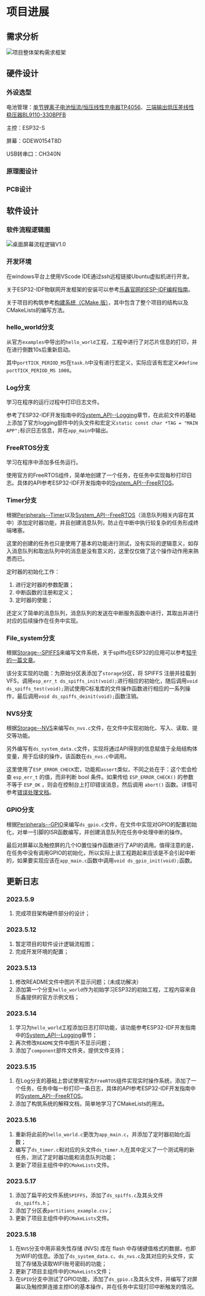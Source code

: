# 项目进展

## 需求分析

![项目整体架构需求框架](https://raw.githubusercontent.com/Franch-Toast/Desktop_Small_Screen_Project/hello_world/Picture_source/%E4%BA%A7%E5%93%81%E9%9C%80%E6%B1%82%E6%96%87%E6%A1%A3v1.png)



## 硬件设计

### 外设选型

电池管理：[单节锂离子电池恒流/恒压线性充电器TP4056](https://item.szlcsc.com/772193.html)、[三端输出低压差线性稳压器BL9110-330BPFB](https://item.szlcsc.com/180631.html)

主控：ESP32-S

屏幕：GDEW0154T8D

USB转串口：CH340N





### 原理图设计





### PCB设计







## 软件设计

### 软件流程逻辑图

![桌面屏幕流程逻辑V1.0](https://raw.githubusercontent.com/Franch-Toast/Desktop_Small_Screen_Project/hello_world/Picture_source/%E6%A1%8C%E9%9D%A2%E5%B1%8F%E5%B9%95%E6%B5%81%E7%A8%8B%E9%80%BB%E8%BE%91V1.0.jpg)

### 开发环境

在windows平台上使用VScode IDE通过ssh远程链接Ubuntu虚拟机进行开发。

关于ESP32-IDF物联网开发框架的安装可以参考[乐鑫官网的ESP-IDF编程指南](https://docs.espressif.com/projects/esp-idf/zh_CN/release-v4.4/esp32/get-started/index.html)。

关于项目的构筑参考[构建系统（CMake 版）](https://docs.espressif.com/projects/esp-idf/zh_CN/release-v4.4/esp32/api-guides/build-system.html?highlight=cmake)，其中包含了整个项目的结构以及CMakeLists的编写方法。


### hello_world分支

从官方`examples`中导出的`hello_world`工程，工程中进行了对芯片信息的打印，并在进行倒数10s后重新启动。

其中`portTICK_PERIOD_MS`在`task.h`中没有进行宏定义，实际应该有宏定义`#define portTICK_PERIOD_MS 1000`。



### Log分支

学习在程序的运行过程中打印日志文件。

参考了ESP32-IDF开发指南中的[System_API--Logging](https://docs.espressif.com/projects/esp-idf/zh_CN/release-v4.4/esp32/api-reference/system/log.html)章节，在此前文件的基础上添加了官方logging部件中的头文件和宏定义`static const char *TAG = "MAIN APP";`标识日志信息，并在`app_main`中输出。



### FreeRTOS分支

学习在程序中添加多任务运行。

使用官方的FreeRTOS组件，简单地创建了一个任务，在任务中实现每秒打印日志。具体的API参考ESP32-IDF开发指南中的[System_API--FreeRTOS](https://docs.espressif.com/projects/esp-idf/zh_CN/release-v4.4/esp32/api-reference/system/freertos.html)。


### Timer分支

根据[Peripherals--Timer](https://docs.espressif.com/projects/esp-idf/zh_CN/release-v4.1/api-reference/peripherals/timer.html)以及[System_API--FreeRTOS](https://docs.espressif.com/projects/esp-idf/zh_CN/release-v4.4/esp32/api-reference/system/freertos.html)（消息队列相关内容在其中）添加定时器功能，并且创建消息队列，防止在中断中执行较复杂的任务形成终端堵塞。

这里的创建的任务也只是使用了基本的功能进行测试，没有实际的逻辑意义，如存入消息队列和取出队列中的消息是没有意义的，这里仅仅做了这个操作动作用来熟悉而已。

定时器的初始化工作：
1. 进行定时器的参数配置；
2. 中断函数的注册和定义；
3. 定时器的使能；

还定义了简单的消息队列，消息队列的发送在中断服务函数中进行，其取出并进行对应的后续操作在任务中实现。


### File_system分支

根据[Storage--SPIFFS](https://docs.espressif.com/projects/esp-idf/zh_CN/release-v4.4/esp32/api-reference/storage/spiffs.html)来编写文件系统，关于spiffs在ESP32的应用可以参考[知乎的一篇文章](https://zhuanlan.zhihu.com/p/115869248)。

该分支实现的功能：为原始分区表添加了`storage`分区，将 SPIFFS 注册并挂载到 VFS，调用`esp_err_t ds_spiffs_init(void);`进行相应的初始化，随后调用`void ds_spiffs_test(void);`测试使用C标准库的文件操作函数进行相应的一系列操作，最后调用`void ds_spiffs_deinit(void);`函数注销。


### NVS分支

根据[Storage--NVS](https://docs.espressif.com/projects/esp-idf/zh_CN/release-v4.4/esp32/api-reference/storage/nvs_flash.html#id10)来编写`ds_nvs.c`文件，在文件中实现初始化、写入、读取、提交等功能。

另外编写有`ds_system_data.c`文件，实现将通过API得到的信息赋值于全局结构体变量，用于后续的操作，该函数在`ds_nvs.c`中调用。

这里使用了`ESP_ERROR_CHECK`宏，功能和`assert`类似，不同之处在于：这个宏会检查 `esp_err_t` 的值，而非判断 bool 条件。如果传给 `ESP_ERROR_CHECK()` 的参数不等于 `ESP_OK` ，则会在控制台上打印错误消息，然后调用 `abort()` 函数。详情可参考[错误处理文档](https://docs.espressif.com/projects/esp-idf/zh_CN/release-v4.4/esp32/api-guides/error-handling.html?highlight=esp_error_check)。


### GPIO分支

根据[Peripherals--GPIO](https://docs.espressif.com/projects/esp-idf/zh_CN/release-v4.4/esp32/api-reference/peripherals/gpio.html)来编写`ds_gpio.c`文件，在文件中实现对GPIO的配置初始化，对单一引脚的ISR函数编写，并创建消息队列在任务中处理中断的操作。

最后对屏幕以及触控屏的几个IO置位操作函数进行了API的调用。值得注意的是，在任务中没有调用GPIO的初始化，所以实际上该工程跑起来应该是不会引起中断的，如果要实现应该在`app_main.c`函数中调用`void ds_gpio_init(void);`函数。




## 更新日志

### 2023.5.9

1. 完成项目架构硬件部分的设计；

### 2023.5.12

1. 暂定项目的软件设计逻辑流程图；
2. 完成开发环境的配置；

### 2023.5.13

1. 修改README文件中图片不显示问题；（未成功解决）
2. 添加第一个分支`hello_world`作为初始学习ESP32的初始工程，工程内容来自乐鑫提供的官方示例文档；

### 2023.5.14

1. 学习为`hello_world`工程添加日志打印功能，该功能参考ESP32-IDF开发指南中的[System_API--Logging](https://docs.espressif.com/projects/esp-idf/zh_CN/release-v4.4/esp32/api-reference/system/log.html)章节；
2. 再次修改`README`文件中图片不显示问题；
3. 添加了`component`部件文件夹，提供文件支持；

### 2023.5.15

1. 在Log分支的基础上尝试使用官方`FreeRTOS`组件实现实时操作系统，添加了一个任务，任务中每一秒打印一条日志，具体的API参考ESP32-IDF开发指南中的[System_API--FreeRTOS](https://docs.espressif.com/projects/esp-idf/zh_CN/release-v4.4/esp32/api-reference/system/freertos.html)。
2. 添加了构筑系统的解释文档，简单地学习了CMakeLists的用法。

### 2023.5.16

1. 重新将此前的`hello_world.c`更改为`app_main.c`，并添加了定时器初始化函数；
2. 编写了`ds_timer.c`和对应的头文件`ds_timer.h`,在其中定义了一个测试用的新任务，测试了定时器功能和消息队列功能；
3. 更新了项目主组件中的`CMakeLists`文件。


### 2023.5.17
1. 添加了扁平的文件系统`SPIFFS`，添加了`ds_spiffs.c`及其头文件`ds_spiffs.h`；
2. 添加了分区表`partitions_example.csv`；
3. 更新了项目主组件中的`CMakeLists`文件。


### 2023.5.18

1. 在`NVS`分支中用非易失性存储 (NVS) 库在 flash 中存储键值格式的数据，也即为WIFI的信息。添加了`ds_system_data.c`、`ds_nvs.c`及其对应的头文件，实现了存储及读取WIFI账号密码的功能；
2. 更新了项目主组件中的`CMakeLists`文件；
3. 在`GPIO`分支中测试了GPIO功能，添加了`ds_gpio.c`及其头文件，并编写了对屏幕以及触控屏连接主控IO的基本操作，并在任务中实现打印中断触发的情况。